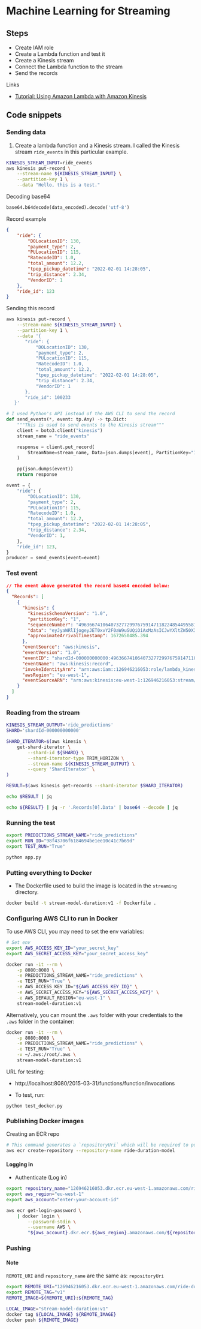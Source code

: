 # Machine Learning for Streaming

## Steps

* Create IAM role
* Create a Lambda function and test it
* Create a Kinesis stream
* Connect the Lambda function to the stream
* Send the records

Links

* [Tutorial: Using Amazon Lambda with Amazon Kinesis](https://docs.amazonaws.cn/en_us/lambda/latest/dg/with-kinesis-example.html)

## Code snippets

### Sending data

1. Create a lambda function and a Kinesis stream. I called the Kinesis stream `ride_events` in this particular example.


```bash
KINESIS_STREAM_INPUT=ride_events
aws kinesis put-record \
    --stream-name ${KINESIS_STREAM_INPUT} \
    --partition-key 1 \
    --data "Hello, this is a test."
```

Decoding base64

```python
base64.b64decode(data_encoded).decode('utf-8')
```

Record example

```json
{
    "ride": {
        "DOLocationID": 130,
        "payment_type": 2,
        "PULocationID": 115,
        "RatecodeID": 1.0,
        "total_amount": 12.2,
        "tpep_pickup_datetime": "2022-02-01 14:28:05",
        "trip_distance": 2.34,
        "VendorID": 1
    },
    "ride_id": 123
}
```

Sending this record

```bash
aws kinesis put-record \
    --stream-name ${KINESIS_STREAM_INPUT} \
    --partition-key 1 \
    --data '{
       "ride": {
           "DOLocationID": 130,
           "payment_type": 2,
           "PULocationID": 115,
           "RatecodeID": 1.0,
           "total_amount": 12.2,
           "tpep_pickup_datetime": "2022-02-01 14:28:05",
           "trip_distance": 2.34,
           "VendorID": 1
       },
       "ride_id": 100233
   }'
```

```python
# I used Python's API instead of the AWS CLI to send the record
def send_events(*, event: tp.Any) -> tp.Dict:
    """This is used to send events to the Kinesis stream"""
    client = boto3.client("kinesis")
    stream_name = "ride_events"

    response = client.put_record(
        StreamName=stream_name, Data=json.dumps(event), PartitionKey="1"
    )

    pp(json.dumps(event))
    return response

event = {
    "ride": {
        "DOLocationID": 130,
        "payment_type": 2,
        "PULocationID": 115,
        "RatecodeID": 1.0,
        "total_amount": 12.2,
        "tpep_pickup_datetime": "2022-02-01 14:28:05",
        "trip_distance": 2.34,
        "VendorID": 1,
    },
    "ride_id": 123,
}
producer = send_events(event=event)
```

### Test event


```json
// The event above generated the record base64 encoded below:
{
  "Records": [
    {
      "kinesis": {
        "kinesisSchemaVersion": "1.0",
        "partitionKey": "1",
        "sequenceNumber": "49636674106407327729976759147118224854495581328161898498",
        "data": "eyJyaWRlIjogeyJET0xvY2F0aW9uSUQiOiAxMzAsICJwYXltZW50X3R5cGUiOiAyLCAiUFVMb2NhdGlvbklEIjogMTE1LCAiUmF0ZWNvZGVJRCI6IDEuMCwgInRvdGFsX2Ftb3VudCI6IDEyLjIsICJ0cGVwX3BpY2t1cF9kYXRldGltZSI6ICIyMDIyLTAyLTAxIDE0OjI4OjA1IiwgInRyaXBfZGlzdGFuY2UiOiAyLjM0LCAiVmVuZG9ySUQiOiAxfSwgInJpZGVfaWQiOiAxMjN9",
        "approximateArrivalTimestamp": 1672650485.394
      },
      "eventSource": "aws:kinesis",
      "eventVersion": "1.0",
      "eventID": "shardId-000000000000:49636674106407327729976759147118224854495581328161898498",
      "eventName": "aws:kinesis:record",
      "invokeIdentityArn": "arn:aws:iam::126946216053:role/lambda_kinesis_custom",
      "awsRegion": "eu-west-1",
      "eventSourceARN": "arn:aws:kinesis:eu-west-1:126946216053:stream/ride_events"
    }
  ]
}
```

### Reading from the stream

```bash
KINESIS_STREAM_OUTPUT='ride_predictions'
SHARD='shardId-000000000000'

SHARD_ITERATOR=$(aws kinesis \
    get-shard-iterator \
        --shard-id ${SHARD} \
        --shard-iterator-type TRIM_HORIZON \
        --stream-name ${KINESIS_STREAM_OUTPUT} \
        --query 'ShardIterator' \
)

RESULT=$(aws kinesis get-records --shard-iterator $SHARD_ITERATOR)

echo $RESULT | jq 

echo ${RESULT} | jq -r '.Records[0].Data' | base64 --decode | jq
``` 


### Running the test

```bash
export PREDICTIONS_STREAM_NAME="ride_predictions"
export RUN_ID="98f43706f6184694be1ee10c41c7b69d"
export TEST_RUN="True"

python app.py
```

### Putting everything to Docker

* The Dockerfile used to build the image is located in the `streaming` directory.

```bash
docker build -t stream-model-duration:v1 -f Dockerfile .
```

### Configuring AWS CLI to run in Docker

To use AWS CLI, you may need to set the env variables:

```bash
# Set env
export AWS_ACCESS_KEY_ID="your_secret_key" 
export AWS_SECRET_ACCESS_KEY="your_secret_access_key"

docker run -it --rm \
    -p 8080:8080 \
    -e PREDICTIONS_STREAM_NAME="ride_predictions" \
    -e TEST_RUN="True" \
    -e AWS_ACCESS_KEY_ID="${AWS_ACCESS_KEY_ID}" \
    -e AWS_SECRET_ACCESS_KEY="${AWS_SECRET_ACCESS_KEY}" \
    -e AWS_DEFAULT_REGION="eu-west-1" \
    stream-model-duration:v1
```

Alternatively, you can mount the `.aws` folder with your credentials to the `.aws` folder in the container:

```bash
docker run -it --rm \
    -p 8080:8080 \
    -e PREDICTIONS_STREAM_NAME="ride_predictions" \
    -e TEST_RUN="True" \
    -v ~/.aws:/root/.aws \
    stream-model-duration:v1
```

URL for testing:

* http://localhost:8080/2015-03-31/functions/function/invocations

* To test, run:

```console
python test_docker.py
```

### Publishing Docker images

Creating an ECR repo

```bash
# This command generates a `repositoryUri` which will be required to push to `ECR`
aws ecr create-repository --repository-name ride-duration-model
```

#### Logging in

* Authenticate (Log in)
  
```bash
export repository_name="126946216053.dkr.ecr.eu-west-1.amazonaws.com/ride-duration-model"
export aws_region="eu-west-1"
export aws_account="enter-your-account-id"

aws ecr get-login-password \
    | docker login \
        --password-stdin \
        --username AWS \
        "${aws_account}.dkr.ecr.${aws_region}.amazonaws.com/${repository_name}"
```

### Pushing

#### Note

`REMOTE_URI` and `repository_name` are the same as: `repositoryUri`

```bash
export REMOTE_URI="126946216053.dkr.ecr.eu-west-1.amazonaws.com/ride-duration-model"
export REMOTE_TAG="v1"
REMOTE_IMAGE=${REMOTE_URI}:${REMOTE_TAG}

LOCAL_IMAGE="stream-model-duration:v1"
docker tag ${LOCAL_IMAGE} ${REMOTE_IMAGE}
docker push ${REMOTE_IMAGE}
```
